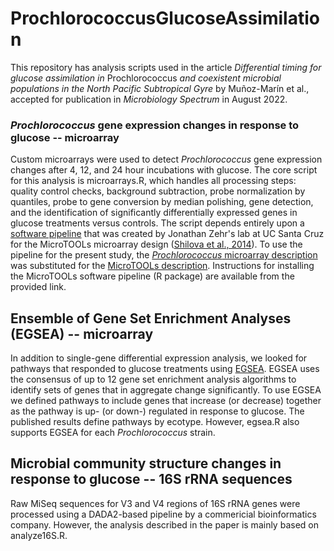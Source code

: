 # ProchlorococcusGlucoseAssimilation

This repository has analysis scripts used in the article *Differential timing for glucose assimilation in* Prochlorococcus *and coexistent microbial populations in the North Pacific Subtropical Gyre* by Muñoz-Marín et al., accepted for publication in *Microbiology Spectrum* in August 2022.


### *Prochlorococcus* gene expression changes in response to glucose -- microarray
Custom microarrays were used to detect *Prochlorococcus* gene expression changes after 4, 12, and 24 hour incubations with glucose.
The core script for this analysis is microarrays.R, which handles all processing steps: quality control checks, background subtraction,
probe normalization by quantiles, probe to gene conversion by median polishing, gene detection, and the identification of significantly
differentially expressed genes in glucose treatments versus controls.  The script depends entirely upon a [software pipeline](https://www.jzehrlab.com/microtools)
that was created by Jonathan Zehr's lab at UC Santa Cruz for the MicroTOOLs microarray design 
([Shilova et al., 2014](https://www.ncbi.nlm.nih.gov/pmc/articles/PMC4069398/)).  To use the pipeline for the present study,
the [*Prochlorococcus* microarray description](https://www.ncbi.nlm.nih.gov/geo/query/acc.cgi?acc=GPL28884)
was substituted for the [MicroTOOLs description](https://www.ncbi.nlm.nih.gov/geo/query/acc.cgi?acc=GPL24371).  Instructions for installing
the MicroTOOLs software pipeline (R package) are available from the provided link.


## Ensemble of Gene Set Enrichment Analyses (EGSEA) -- microarray
In addition to single-gene differential expression analysis, we looked for pathways that responded to glucose treatments using
[EGSEA](https://f1000research.com/articles/6-2010/v1).  EGSEA uses the consensus of up to 12 gene set enrichment analysis algorithms
to identify sets of genes that in aggregate change significantly.  To use EGSEA we defined pathways to include genes that increase 
(or decrease) together as the pathway is up- (or down-) regulated in response to glucose.  The published results define pathways
by ecotype.  However, egsea.R also supports EGSEA for each *Prochlorococcus* strain.

## Microbial community structure changes in response to glucose -- 16S rRNA sequences
Raw MiSeq sequences for V3 and V4 regions of 16S rRNA genes were processed using a DADA2-based pipeline by a commericial
bioinformatics company.  However, the analysis described in the paper is mainly based on analyze16S.R.
